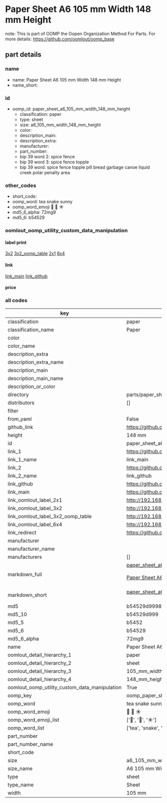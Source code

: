 # Paper Sheet A6 105 mm Width 148 mm Height  

note: This is part of OOMP the Oopen Organization Method For Parts. For more details: https://github.com/oomlout/oomp_base

##  part details
  







### name
* name: Paper Sheet A6 105 mm Width 148 mm Height
* name_short: 
### id
* oomp_id: paper_sheet_a6_105_mm_width_148_mm_height
  * classification: paper
  * type: sheet
  * size: a6_105_mm_width_148_mm_height
  * color: 
  * description_main: 
  * description_extra: 
  * manufacturer: 
  * part_number: 
  * bip 39 word 2: spice fence
  * bip 39 word 3: spice fence topple
  * bip 39 word: spice fence topple pill bread garbage canoe liquid creek polar penalty area

### other_codes
* short_code: 
* oomp_word: tea snake sunny
* oomp_word_emoji :tea: :snake: :sunny:
* md5_6_alpha: 72mg9
* md5_6: b54529






### oomlout_oomp_utility_custom_data_manipulation
#### label print
[3x2](http://192.168.1.245:1112/?label=oomp%2072mg9)
[3x2_oomp_table](http://192.168.1.108:1112/?label=oomp%2072mg9)
[2x1](http://192.168.1.242:1112/?label=oomp%2072mg9)
[6x4](http://192.168.1.55:1112/?label=oomp%2072mg9)    

#### link

[link_main](https://github.com/oomlout/oomlout_oomp_version_1_messy/tree/main/parts/paper_sheet_a6_105_mm_width_148_mm_height) [link_github](https://github.com/oomlout/oomlout_oomp_version_1_messy/tree/main/parts/paper_sheet_a6_105_mm_width_148_mm_height)                             

#### price







### all codes 
| key | value |  
| --- | --- |  
| classification | paper |  
| classification_name | Paper |  
| color |  |  
| color_name |  |  
| description_extra |  |  
| description_extra_name |  |  
| description_main |  |  
| description_main_name |  |  
| description_or_color |   |  
| directory | parts/paper_sheet_a6_105_mm_width_148_mm_height |  
| distributors | [] |  
| filter |  |  
| from_yaml | False |  
| github_link | https://github.com/oomlout/oomlout_oomp_part_src/tree/main/parts/paper_sheet_a6_105_mm_width_148_mm_height |  
| height | 148 mm |  
| id | paper_sheet_a6_105_mm_width_148_mm_height |  
| link_1 | https://github.com/oomlout/oomlout_oomp_version_1_messy/tree/main/parts/paper_sheet_a6_105_mm_width_148_mm_height |  
| link_1_name | link_main |  
| link_2 | https://github.com/oomlout/oomlout_oomp_version_1_messy/tree/main/parts/paper_sheet_a6_105_mm_width_148_mm_height |  
| link_2_name | link_github |  
| link_github | https://github.com/oomlout/oomlout_oomp_version_1_messy/tree/main/parts/paper_sheet_a6_105_mm_width_148_mm_height |  
| link_main | https://github.com/oomlout/oomlout_oomp_version_1_messy/tree/main/parts/paper_sheet_a6_105_mm_width_148_mm_height |  
| link_oomlout_label_2x1 | http://192.168.1.242:1112/?label=oomp%2072mg9 |  
| link_oomlout_label_3x2 | http://192.168.1.245:1112/?label=oomp%2072mg9 |  
| link_oomlout_label_3x2_oomp_table | http://192.168.1.108:1112/?label=oomp%2072mg9 |  
| link_oomlout_label_6x4 | http://192.168.1.55:1112/?label=oomp%2072mg9 |  
| link_redirect | https://github.com/oomlout/oomlout_oomp_version_1_messy/tree/main/parts/paper_sheet_a6_105_mm_width_148_mm_height |  
| manufacturer |  |  
| manufacturer_name |  |  
| manufacturers | [] |  
| markdown_full | [paper_sheet_a6_105_mm_width_148_mm_height](none)<br>[](none)<br>[Paper Sheet A6 105 Mm Width 148 Mm Height](none)<br><br> |  
| markdown_short | [paper_sheet_a6_105_mm_width_148_mm_height](none)<br><br> |  
| md5 | b54529d9998244317e0dba4dca55468c |  
| md5_10 | b54529d999 |  
| md5_5 | b5452 |  
| md5_6 | b54529 |  
| md5_6_alpha | 72mg9 |  
| name | Paper Sheet A6 105 mm Width 148 mm Height |  
| oomlout_detail_hierarchy_1 | paper |  
| oomlout_detail_hierarchy_2 | sheet |  
| oomlout_detail_hierarchy_3 | 105_mm_width |  
| oomlout_detail_hierarchy_4 | 148_mm_height |  
| oomlout_oomp_utility_custom_data_manipulation | True |  
| oomp_key | oomp_paper_sheet_a6_105_mm_width_148_mm_height |  
| oomp_word | tea snake sunny |  
| oomp_word_emoji | :tea: :snake: :sunny: |  
| oomp_word_emoji_list | [':tea:', ':snake:', ':sunny:'] |  
| oomp_word_list | ['tea', 'snake', 'sunny'] |  
| part_number |  |  
| part_number_name |  |  
| short_code |  |  
| size | a6_105_mm_width_148_mm_height |  
| size_name | A6 105 mm Width 148 mm Height |  
| type | sheet |  
| type_name | Sheet |  
| width | 105 mm |  
